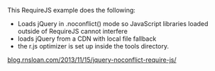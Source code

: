 This RequireJS example does the following:

*   Loads jQuery in .noconflict() mode so JavaScript libraries loaded outside of RequireJS cannot interfere
*   loads jQuery from a CDN with local file fallback
*   the r.js optimizer is set up inside the tools directory.

[blog.rnsloan.com/2013/11/15/jquery-noconflict-require-js/](http://blog.rnsloan.com/2013/11/15/jquery-noconflict-require-js/)
